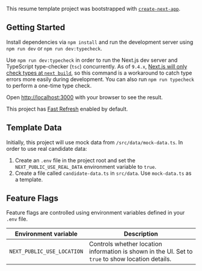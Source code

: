 This resume template project was bootstrapped with [`create-next-app`](https://nextjs.org/docs/app/api-reference/cli/create-next-app).

## Getting Started

Install dependencies via `npm install` and run the development server using `npm run dev` or `npm run dev:typecheck`.

Use `npm run dev:typecheck` in order to run the Next.js dev server and TypeScript type-checker (`tsc`) concurrently. As of `9.4.x`, [Next.js will only check types at `next build`](https://github.com/vercel/next.js/discussions/33634), so this command is a workaround to catch type errors more easily during development. You can also run `npm run typecheck` to perform a one-time type check.

Open [http://localhost:3000](http://localhost:3000) with your browser to see the result.

This project has [Fast Refresh](https://nextjs.org/docs/architecture/fast-refresh) enabled by default.

## Template Data

Initially, this project will use mock data from `/src/data/mock-data.ts`. In order to use real candidate data:

1. Create an `.env` file in the project root and set the `NEXT_PUBLIC_USE_REAL_DATA` environment variable to `true`.
2. Create a file called `candidate-data.ts` in `src/data`. Use `mock-data.ts` as a template.

## Feature Flags

Feature flags are controlled using environment variables defined in your `.env` file.

| Environment variable         | Description           | 
| ---------------------------- | --------------------- |
| `NEXT_PUBLIC_USE_LOCATION`   |  Controls whether location information is shown in the UI. Set to `true` to show location details. |
